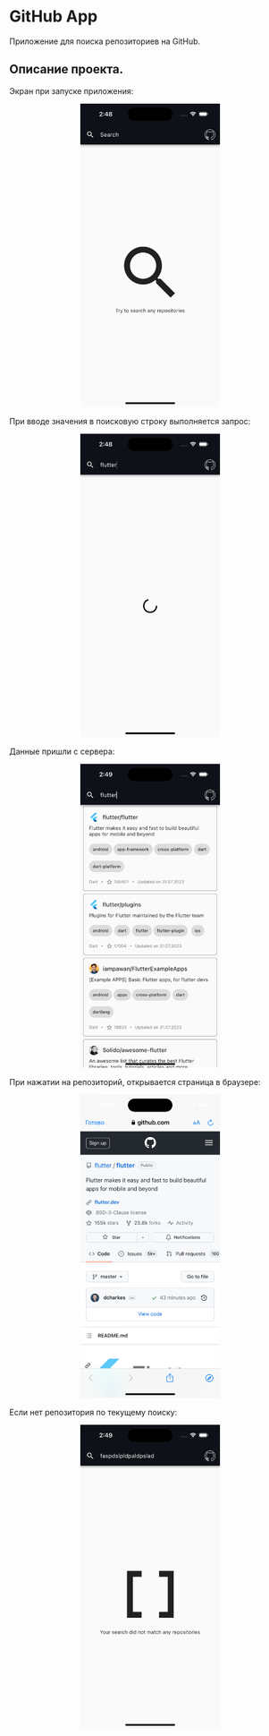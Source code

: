 # GitHub App

Приложение для поиска репозиториев на GitHub.

## Описание проекта.

 Экран при запуске приложения: 

 <p align="center"><img src="https://github.com/tanyachernysheva/github_app/blob/main/docs/assets/initial.png" width="250"></p>

 При вводе значения в поисковую строку выполняется запрос:

 <p align="center"><img src="https://github.com/tanyachernysheva/github_app/blob/main/docs/assets/loading.png" width="250"></p>

 Данные пришли с сервера: 

<p align="center"><img src="https://github.com/tanyachernysheva/github_app/blob/main/docs/assets/data.png" width="250"></p>

 При нажатии на репозиторий, открывается страница в браузере: 

 <p align="center"><img src="https://github.com/tanyachernysheva/github_app/blob/main/docs/assets/webpage.png" width="250"></p>

 Если нет репозитория по текущему поиску: 

 <p align="center"><img src="https://github.com/tanyachernysheva/github_app/blob/main/docs/assets/no_results.png" width="250"></p>

